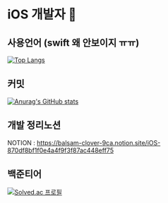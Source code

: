 # iOS 개발자  👋

<!--
**didwns7347/didwns7347** is a ✨ _special_ ✨ repository because its `README.md` (this file) appears on your GitHub profile.
[![Top Langs](https://github-readme-stats.vercel.app/api/top-langs/?username=didwns7347&layout=compact&langs_count=10)](https://github.com/anuraghazra/github-readme-stats)
Here are some ideas to get you started:

- 🔭 I’m currently working on ...
- 🌱 I’m currently learning ...
- 👯 I’m looking to collaborate on ...
- 🤔 I’m looking for help with ...
- 💬 Ask me about ...
- 📫 How to reach me: ...
- 😄 Pronouns: ...
- ⚡ Fun fact: ...
-->
## 사용언어 (swift 왜 안보이지 ㅠㅠ)
[![Top Langs](https://github-readme-stats.vercel.app/api/top-langs/?username=jbhongg&layout=compact&langs_count=10)](https://github.com/anuraghazra/github-readme-stats)  
## 커밋
[![Anurag's GitHub stats](https://github-readme-stats.vercel.app/api?username=didwns7347)](https://github.com/anuraghazra/github-readme-stats)  
## 개발 정리노션
NOTION : https://balsam-clover-9ca.notion.site/iOS-870df8bf1f0e4a4f9f3f87ac448eff75

## 백준티어  
[![Solved.ac
프로필](http://mazassumnida.wtf/api/v2/generate_badge?boj=didwns7347)](https://solved.ac/didwns7347)

